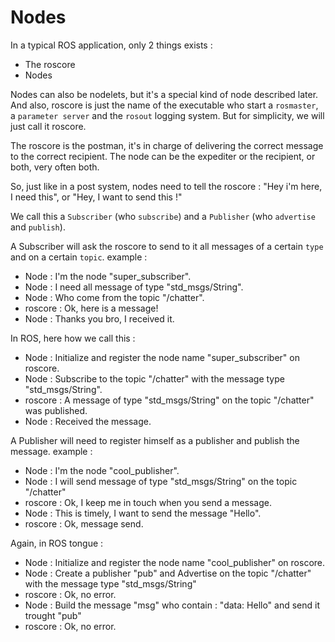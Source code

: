 # Nodes

In a typical ROS application, only 2 things exists : 

- The roscore
- Nodes

Nodes can also be nodelets, but it's a special kind of node described later. And also, roscore is just the name of the executable who start a `rosmaster`, a `parameter server` and the `rosout` logging system. But for simplicity, we will just call it roscore.

The roscore is the postman, it's in charge of delivering the correct message to the correct recipient. The node can be the expediter or the recipient, or both, very often both.

So, just like in a post system, nodes need to tell the roscore : "Hey i'm here, I need this", or "Hey, I want to send this !"

We call this a `Subscriber` (who `subscribe`) and a `Publisher` (who `advertise` and `publish`). 

A Subscriber will ask the roscore to send to it all messages of a certain `type` and on a certain `topic`. example : 
- Node :  I'm the node "super_subscriber".
- Node :  I need all message of type "std_msgs/String".
- Node :  Who come from the topic "/chatter".
- roscore : Ok, here is a message!
- Node : Thanks you bro, I received it.

In ROS, here how we call this  :
- Node : Initialize and register the node name "super_subscriber" on roscore.
- Node : Subscribe to the topic "/chatter" with the message type "std_msgs/String".
- roscore : A message of type "std_msgs/String" on the topic "/chatter" was published.
- Node : Received the message.


A Publisher will need to register himself as a publisher and publish the message. example : 
- Node : I'm the node "cool_publisher".
- Node : I will send message of type "std_msgs/String" on the topic "/chatter"
- roscore : Ok, I keep me in touch when you send a message.
- Node : This is timely, I want to send the message "Hello".
- roscore : Ok, message send.

Again, in ROS tongue : 
- Node : Initialize and register the node name "cool_publisher" on roscore.
- Node : Create a publisher "pub" and Advertise on the topic "/chatter" with the message type "std_msgs/String"
- roscore : Ok, no error.
- Node : Build the message "msg" who contain : "data: Hello" and send it trought "pub"
- roscore : Ok, no error.

